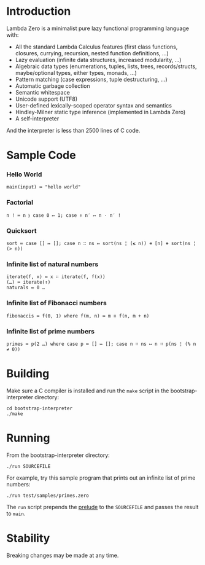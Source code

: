 # Introduction

Lambda Zero is a minimalist pure lazy functional programming language with:
* All the standard Lambda Calculus features (first class functions, closures,
    currying, recursion, nested function definitions, ...)
* Lazy evaluation (infinite data structures, increased modularity, ...)
* Algebraic data types (enumerations, tuples, lists, trees, records/structs,
    maybe/optional types, either types, monads, ...)
* Pattern matching (case expressions, tuple destructuring, ...)
* Automatic garbage collection
* Semantic whitespace
* Unicode support (UTF8)
* User-defined lexically-scoped operator syntax and semantics
* Hindley-Milner static type inference (implemented in Lambda Zero)
* A self-interpreter

And the interpreter is less than 2500 lines of C code.

# Sample Code

### Hello World

    main(input) ≔ "hello world"

### Factorial

    n ! ≔ n ⦊ case 0 ↦ 1; case ↑ n′ ↦ n ⋅ n′ !

### Quicksort

    sort ≔ case [] ↦ []; case n ∷ ns ↦ sort(ns ¦ (≤ n)) ⧺ [n] ⧺ sort(ns ¦ (> n))

### Infinite list of natural numbers

    iterate(f, x) ≔ x ∷ iterate(f, f(x))
    (…) ≔ iterate(↑)
    naturals ≔ 0 …

### Infinite list of Fibonacci numbers

    fibonaccis ≔ f(0, 1) where f(m, n) ≔ m ∷ f(n, m + n)

### Infinite list of prime numbers

    primes ≔ p(2 …) where case p ≔ [] ↦ []; case n ∷ ns ↦ n ∷ p(ns ¦ (% n ≠ 0))

# Building

Make sure a C compiler is installed and run the `make` script in
the bootstrap-interpreter directory:

    cd bootstrap-interpreter
    ./make

# Running

From the bootstrap-interpreter directory:

    ./run SOURCEFILE

For example, try this sample program that prints out an infinite list of prime
numbers:

    ./run test/samples/primes.zero

The `run` script prepends the [prelude](libraries/prelude.zero)
to the `SOURCEFILE` and passes the result to `main`.

# Stability

Breaking changes may be made at any time.
